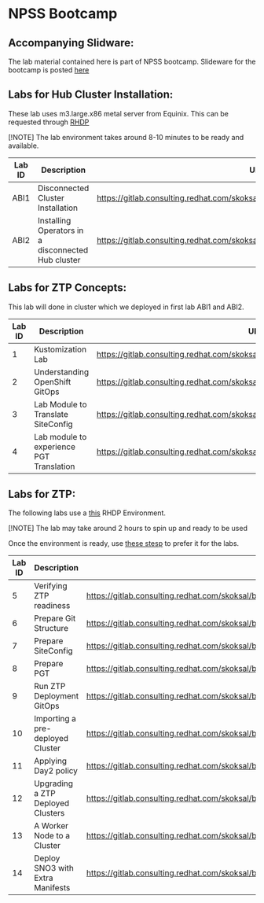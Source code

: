 # NPSS Bootcamp


## Accompanying Slidware: 

The lab material contained here is part of NPSS bootcamp. Slideware for the bootcamp is posted [here](https://docs.google.com/presentation/d/1byvAY0zb2PeCS7mtFymNdtL6b1vvPI72FRLVt4xdBP8/edit?usp=drive_link)

## Labs for Hub Cluster Installation: 

These lab uses m3.large.x86 metal server from Equinix. This can be requested through [RHDP](https://demo.redhat.com/catalog?search=equinix+metal+baremetal+blank)

[!NOTE] The lab environment takes around 8-10 minutes to be ready and available.

| Lab ID | Description | URL |
|--------|-------------|------|
ABI1 | Disconnected Cluster Installation |  https://gitlab.consulting.redhat.com/skoksal/bootcamp/-/blob/main/abi.md |
ABI2 | Installing Operators in a disconnected Hub cluster |  https://gitlab.consulting.redhat.com/skoksal/bootcamp/-/blob/main/hub_operators.md |

## Labs for ZTP Concepts:

This lab will done in cluster which we deployed in first lab ABI1 and ABI2.


| Lab ID | Description | URL |
|--------|-------------|------|
1 | Kustomization Lab |  https://gitlab.consulting.redhat.com/skoksal/bootcamp/-/blob/main/kustomization.md | 
2 | Understanding OpenShift GitOps |  https://gitlab.consulting.redhat.com/skoksal/bootcamp/-/blob/main/gitops.md | 
3 | Lab Module to Translate SiteConfig |  https://gitlab.consulting.redhat.com/skoksal/bootcamp/-/blob/main/siteconfig.md | 
4 | Lab module to experience PGT Translation | https://gitlab.consulting.redhat.com/skoksal/bootcamp/-/blob/main/policies.md | 


## Labs for ZTP: 

The following labs use a [this](https://demo.redhat.com/catalog/babylon-catalog-prod/order/equinix-metal.ocp4-ran.prod) RHDP Environment. 

[!NOTE] The lab may take around 2 hours to spin up and ready to be used

Once the environment is ready, use [these stesp](https://gitlab.consulting.redhat.com/skoksal/bootcamp/-/blob/main/lab_prep.md) to prefer it for the labs. 

| Lab ID | Description | URL |
|--------|-------------|------|
|5 |  Verifying ZTP readiness |  https://gitlab.consulting.redhat.com/skoksal/bootcamp/-/blob/main/lab_verify.md | 
|6 |  Prepare Git Structure |  https://gitlab.consulting.redhat.com/skoksal/bootcamp/-/blob/main/lab_build_0_git_structure.md  | 
|7 |  Prepare SiteConfig |  https://gitlab.consulting.redhat.com/skoksal/bootcamp/-/blob/main/lab_build_1_siteconfig_sno2.md |
|8 |  Prepare PGT | https://gitlab.consulting.redhat.com/skoksal/bootcamp/-/blob/main/lab_build_2_pgt.md |
|9 | Run ZTP Deployment GitOps |  https://gitlab.consulting.redhat.com/skoksal/bootcamp/-/blob/main/lab_build_3_running_app.md |
|10| Importing a pre-deployed Cluster | https://gitlab.consulting.redhat.com/skoksal/bootcamp/-/blob/main/lab_build_4_adding_sno1.md |
|11| Applying Day2 policy | https://gitlab.consulting.redhat.com/skoksal/bootcamp/-/blob/main/lab_build_4_day2_policies.md |
|12| Upgrading a ZTP Deployed Clusters | https://gitlab.consulting.redhat.com/skoksal/bootcamp/-/blob/main/lab_build_5_upgrade.md |
|13| A Worker Node to a Cluster | https://gitlab.consulting.redhat.com/skoksal/bootcamp/-/blob/main/lab_build_6_adding_worker.md |
|14| Deploy SNO3 with Extra Manifests | https://gitlab.consulting.redhat.com/skoksal/bootcamp/-/blob/main/lab_build_X_deploy_sno3.md |
